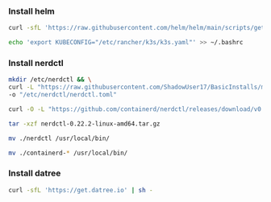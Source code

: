 ### Install helm
```bash
curl -sfL 'https://raw.githubusercontent.com/helm/helm/main/scripts/get-helm-3' | sh -
```
```bash
echo 'export KUBECONFIG="/etc/rancher/k3s/k3s.yaml"' >> ~/.bashrc
```

### Install nerdctl
```bash
mkdir /etc/nerdctl && \
curl -L "https://raw.githubusercontent.com/ShadowUser17/BasicInstalls/master/k3s/k3s-nerdctl.toml" \
-o "/etc/nerdctl/nerdctl.toml"
```
```bash
curl -O -L "https://github.com/containerd/nerdctl/releases/download/v0.22.2/nerdctl-0.22.2-linux-amd64.tar.gz"
```
```bash
tar -xzf nerdctl-0.22.2-linux-amd64.tar.gz
```
```bash
mv ./nerdctl /usr/local/bin/
```
```bash
mv ./containerd-* /usr/local/bin/
```

### Install datree
```bash
curl -sfL 'https://get.datree.io' | sh -
```
